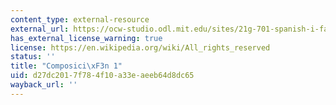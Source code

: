```yaml
---
content_type: external-resource
external_url: https://ocw-studio.odl.mit.edu/sites/21g-701-spanish-i-fall-2003/type/page/edit/c40a25b0-ec79-84a4-b582-8bc6544c6c93/#a
has_external_license_warning: true
license: https://en.wikipedia.org/wiki/All_rights_reserved
status: ''
title: "Composici\xF3n 1"
uid: d27dc201-7f78-4f10-a33e-aeeb64d8dc65
wayback_url: ''
---
```

